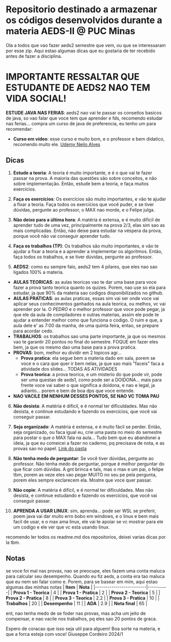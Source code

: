 # Repositorio destinado a armazenar os códigos desenvolvidos durante a materia AEDS-II @ PUC Minas

Ola  a todos que vao fazer aeds2 semestre que vem, ou que se interessaram por esse zip. Aqui estao algumas dicas que eu gostaria de ter recebido antes de fazer a disciplina.

# IMPORTANTE RESSALTAR QUE ESTUDANTE DE AEDS2 NAO TEM VIDA SOCIAL!

**ESTUDE JAVA NAS FERIAS**: aeds2 nao vai te passar os conseitos basicos de java, so vao falar que voce tem que aprender e fds, recomendo estudar nas ferias... compra um curso de java de preferencia, eu tenho um para recomendar:
  - **Curso em video**: esse curso e muito bom, e o professor e bem didatico, recomendo muito ele. 
  [Udemy Neilo Alves](https://www.udemy.com/course/java-curso-completo/?couponCode=LETSLEARNNOWPP)

## Dicas

1. **Estude a teoria**: A teoria é muito importante, e é o que vai te fazer passar na prova. A maioria das questões são sobre conceitos, e não sobre implementação. Então, estude bem a teoria, e faça muitos exercícios.

2. **Faça os exercícios**: Os exercícios são muito importantes, e vão te ajudar a fixar a teoria. Faça todos os exercícios que você puder, e se tiver dúvidas, pergunte ao professor, o MAX nao morde, e o Felipe julga.

3. **Não deixe para a última hora**: A matéria é extensa, e é muito difícil de aprender tudo de uma vez, principalmente na prova 2/3, elas sim sao as mais complicadas. Então, não deixe para estudar na véspera da prova, porque você não vai conseguir aprender tudo.

4. **Faça os trabalhos (TP)**: Os trabalhos são muito importantes, e vão te ajudar a fixar a teoria e a aprender a implementar os algoritmos. Então, faça todos os trabalhos, e se tiver dúvidas, pergunte ao professor.

5. **AEDS2**: como eu sempre falo, aeds2 tem 4 pilares, que eles nao sao ligados 100% a materia. 
  - **AULAS TEORICAS**: as aulas teoricas vao te dar uma base para voce fazer a prova tanto teorica quanto os quizes. Porem, nao use so ela para estudar, ja que 90% da materia sao codigos disponibilizados no github.
  - **AULAS PRATICAS**: as aulas praticas, essas sim vai ser onde voce vai aplicar seus conhecimentos ganhados na aula teorica, ou melhos, vc vai aprender por la. O *PEDRO* e o melhor professor que voce pode pegar, ja que ele da aula de compiladores e outras materias, assim ele pode te ajudar a entender melhor como que funciona o codigo. O ruim e que, a aula dele e' as 7:00 da manha, de uma quinta feira, entao, se prepare para acordar cedo.
  - **TRABALHOS**: os trabalhos sao uma parte importante, ja que os mesmos vao te garantir 20 pontos no final do semestre. FOQUE em fazer eles bem, ja que os mesmo dao uma base para a prova pratica.
  - **PROVAS**: bom, melhor eu dividir em 2 topicos agr...
    - **Prova pratica**: ela segue bem a materia dado em sala, porem se voce e o cara que quer ir bem nelas, ja que sao mais "faceis" faca a atividade dos slides... TODAS AS ATIVIDADES
    - **Prova teorica**: a prova teorica, e um misterio do que pode vir, pode ser uma questao de aeds1, como pode ser a DOIDONA... mais para frente voce vai saber o que significa a doidona, e nao e legal, ja adianto... porem e bem de boa dps que voce entende.
  - **NAO VACILE EM NENHUM DESSES PONTOS, SE NAO VC TOMA PAU**

6. **Não desista**: A matéria é difícil, e é normal ter dificuldades. Mas não desista, e continue estudando e fazendo os exercícios, que você vai conseguir passar.

7. **Seja organizado**: A matéria é extensa, e é muito fácil se perder. Então, seja organizado, ou faca igual eu, crie uma pasta no meio do semestre para postar o que o MAX fala na aula... Tudo bem que eu abandonei a ideia, ja que eu comeicei a fazer no caderno, pq precisava de nota, e as provas sao no papel.
[Link do pasta](https://github.com/giusfds/AEDS-II/tree/main/Aulas)

8. **Não tenha medo de perguntar**: Se você tiver dúvidas, pergunte ao professor. Não tenha medo de perguntar, porque é melhor perguntar do que ficar com dúvidas. A gnt brinca e tals, mas o max e um pai, o felipe tbm, porem as veze eles vao pegar MUITO no seu pe pela pergunta, porem eles sempre exclarecem ela. Mostre que voce quer passar.

9. **Não copie**: A matéria é difícil, e é normal ter dificuldades. Mas não desista, e continue estudando e fazendo os exercícios, que você vai conseguir passar.

10. **APRENDA A USAR LINUX**: sim, aprenda... pode ser WSL se preferir, poem java vai dar muito erro bobo em windows, e o linux e bem mais facil de usar, e o max ama linux, ele vai te apoiar se vc mostrar para ele um codigo e ele ver que vc esta usando linux.

recomendo ler todos os readme.md dos repositorios, deixei varias dicas por la tbm.

## Notas

se voce foi mal nas provas, nao se preocupe, eles fazem uma conta maluca para calcular seu desempenho. Quando eu fiz aeds, a conta era tao maluca que eu nem sei falar como e. Porem, para se basear em mim, aqui estao algumas das minhas notas
| **Item**                | **Nota** |
|-------------------------|----------|
| **Prova 1 - Teorica**   | 4        |
| **Prova 1 - Pratica**   | 2        |
| **Prova 2 - Teorica**   | 5        |
| **Prova 2 - Pratica**   | 8        |
| **Prova 3 - Teorica**   | 2.2      |
| **Prova 3 - Pratica**   | 10       |
| **Trabalhos**           | 20       |
| **Desempenho**          | 11       |
| **ADA**                 | 2.9      |
| **Nota final**          | 65       |


ent, nao tenha medo de se foder nas provas, mas acha um jeito de compensar, e nao vacile nos trabalhos, pq eles sao 20 pontos de graca.

Espero de coracao que isso seja util para alguem! Boa sorte na materia, e que a forca esteja com voce!
Giuseppe Cordeiro 2024/1